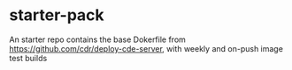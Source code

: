 # starter-pack
An starter repo contains the base Dokerfile from https://github.com/cdr/deploy-cde-server, with weekly and on-push image test builds
